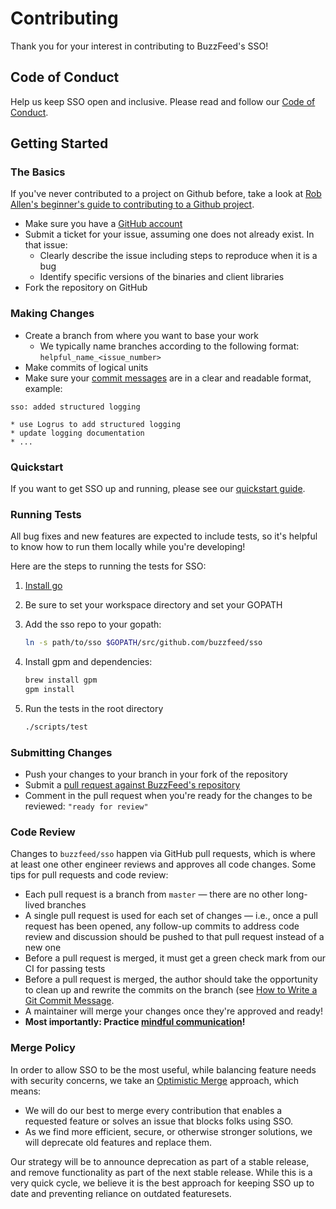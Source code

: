 # Contributing

Thank you for your interest in contributing to BuzzFeed's SSO!

## Code of Conduct

Help us keep SSO open and inclusive. Please read and follow our [Code of Conduct](CODE_OF_CONDUCT.md).

## Getting Started

### The Basics

If you've never contributed to a project on Github before, take a look at [Rob Allen's beginner's guide to contributing to a Github project][begin-guide].

* Make sure you have a [GitHub account](https://github.com/signup/free)
* Submit a ticket for your issue, assuming one does not already exist. In that issue:
  * Clearly describe the issue including steps to reproduce when it is a bug
  * Identify specific versions of the binaries and client libraries
* Fork the repository on GitHub

### Making Changes

* Create a branch from where you want to base your work
  * We typically name branches according to the following format: `helpful_name_<issue_number>`
* Make commits of logical units
* Make sure your [commit messages](https://chris.beams.io/posts/git-commit/) are in a clear and readable format, example:

```
sso: added structured logging

* use Logrus to add structured logging
* update logging documentation
* ...
```

### Quickstart

If you want to get SSO up and running, please see our [quickstart guide](docs/quickstart.md).

### Running Tests

All bug fixes and new features are expected to include tests, so it's helpful to know how to run them locally while you're developing!

Here are the steps to running the tests for SSO:

1. [Install go][go]
2. Be sure to set your workspace directory and set your GOPATH
3. Add the sso repo to your gopath:

   ```sh
   ln -s path/to/sso $GOPATH/src/github.com/buzzfeed/sso
   ```

4. Install gpm and dependencies:

   ```sh
   brew install gpm
   gpm install
   ```

5. Run the tests in the root directory

   ```sh
   ./scripts/test
   ```

### Submitting Changes

* Push your changes to your branch in your fork of the repository
* Submit a [pull request against BuzzFeed's repository](https://akrabat.com/the-beginners-guide-to-contributing-to-a-github-project/#step-3-create-the-pr)
* Comment in the pull request when you're ready for the changes to be reviewed: `"ready for review"`

### Code Review

Changes to `buzzfeed/sso` happen via GitHub pull requests, which is where at least one other engineer reviews and approves all code changes. Some tips for pull requests and code review:

* Each pull request is a branch from `master` — there are no other long-lived branches
* A single pull request is used for each set of changes — i.e., once a pull request has been opened, any follow-up commits to address code review and discussion should be pushed to that pull request instead of a new one
* Before a pull request is merged, it must get a green check mark from our CI for passing tests
* Before a pull request is merged, the author should take the opportunity to clean up and rewrite the commits on the branch (see [How to Write a Git Commit Message](https://chris.beams.io/posts/git-commit/).
* A maintainer will merge your changes once they're approved and ready!
* **Most importantly: Practice [mindful communication][mindful-comms]!**

[begin-guide]: https://akrabat.com/the-beginners-guide-to-contributing-to-a-github-project/
[mindful-comms]: https://kickstarter.engineering/a-guide-to-mindful-communication-in-code-reviews-48aab5282e5e
[go]: https://golang.org/doc/install

### Merge Policy

In order to allow SSO to be the most useful, while balancing feature needs with security concerns, we take an [Optimistic Merge](http://hintjens.com/blog:106) approach, which means:

* We will do our best to merge every contribution that enables a requested feature or solves an issue that blocks folks using SSO.
* As we find more efficient, secure, or otherwise stronger solutions, we will deprecate old features and replace them.

Our strategy will be to announce deprecation as part of a stable release, and remove functionality as part of the next stable release. While this is a very quick cycle, we believe it is the best approach for keeping SSO up to date and preventing reliance on outdated featuresets.